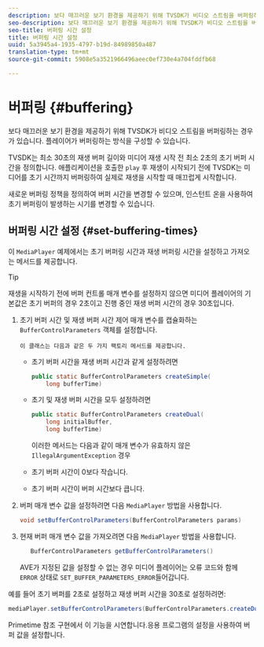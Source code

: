 ```yaml
---
description: 보다 매끄러운 보기 환경을 제공하기 위해 TVSDK가 비디오 스트림을 버퍼링하는 경우가 있습니다. 플레이어가 버퍼링하는 방식을 구성할 수 있습니다.
seo-description: 보다 매끄러운 보기 환경을 제공하기 위해 TVSDK가 비디오 스트림을 버퍼링하는 경우가 있습니다. 플레이어가 버퍼링하는 방식을 구성할 수 있습니다.
seo-title: 버퍼링 시간 설정
title: 버퍼링 시간 설정
uuid: 5a3945a4-1935-4797-b19d-84989850a487
translation-type: tm+mt
source-git-commit: 5908e5a3521966496aeec0ef730e4a704fddfb68

---
```



# 버퍼링 {#buffering}

보다 매끄러운 보기 환경을 제공하기 위해 TVSDK가 비디오 스트림을 버퍼링하는 경우가 있습니다. 플레이어가 버퍼링하는 방식을 구성할 수 있습니다.

TVSDK는 최소 30초의 재생 버퍼 길이와 미디어 재생 시작 전 최소 2초의 초기 버퍼 시간을 정의합니다. 애플리케이션을 호출한 `play` 후 재생이 시작되기 전에 TVSDK는 미디어를 초기 시간까지 버퍼링하여 실제로 재생을 시작할 때 매끄럽게 시작합니다.

새로운 버퍼링 정책을 정의하여 버퍼 시간을 변경할 수 있으며, 인스턴트 온을 사용하여 초기 버퍼링이 발생하는 시기를 변경할 수 있습니다.

## 버퍼링 시간 설정 {#set-buffering-times}

이 `MediaPlayer` 예제에서는 초기 버퍼링 시간과 재생 버퍼링 시간을 설정하고 가져오는 메서드를 제공합니다.

>[!TIP]
>
>재생을 시작하기 전에 버퍼 컨트롤 매개 변수를 설정하지 않으면 미디어 플레이어의 기본값은 초기 버퍼의 경우 2초이고 진행 중인 재생 버퍼 시간의 경우 30초입니다.

1. 초기 버퍼 시간 및 재생 버퍼 시간 제어 매개 변수를 캡슐화하는 `BufferControlParameters` 객체를 설정합니다.

       이 클래스는 다음과 같은 두 가지 팩토리 메서드를 제공합니다.
   
   * 초기 버퍼 시간을 재생 버퍼 시간과 같게 설정하려면

      ```java
      public static BufferControlParameters createSimple( 
          long bufferTime)
      ```

   * 초기 및 재생 버퍼 시간을 모두 설정하려면

      ```java
      public static BufferControlParameters createDual( 
          long initialBuffer,   
          long bufferTime)
      ```

      이러한 메서드는 다음과 같이 매개 변수가 유효하지 않은 `IllegalArgumentException` 경우

   * 초기 버퍼 시간이 0보다 작습니다.
   * 초기 버퍼 시간이 버퍼 시간보다 큽니다.

1. 버퍼 매개 변수 값을 설정하려면 다음 `MediaPlayer` 방법을 사용합니다.

   ```java
   void setBufferControlParameters(BufferControlParameters params)
   ```

1. 현재 버퍼 매개 변수 값을 가져오려면 다음 `MediaPlayer` 방법을 사용합니다.

   ```java
      BufferControlParameters getBufferControlParameters()  
   ```

   AVE가 지정된 값을 설정할 수 없는 경우 미디어 플레이어는 오류 코드와 함께 `ERROR` 상태로 `SET_BUFFER_PARAMETERS_ERROR`들어갑니다.

<!--<a id="example_B5C5004188574D8D8AB8525742767280"></a>-->

예를 들어 초기 버퍼를 2초로 설정하고 재생 버퍼 시간을 30초로 설정하려면:

```java
mediaPlayer.setBufferControlParameters(BufferControlParameters.createDual(2000, 30000));
```

Primetime 참조 구현에서 이 기능을 시연합니다.응용 프로그램의 설정을 사용하여 버퍼 값을 설정합니다.